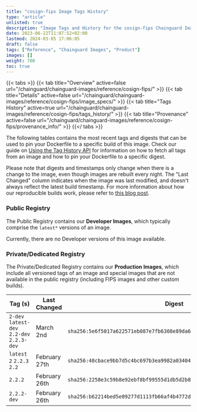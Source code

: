 ```yaml
---
title: "cosign-fips Image Tags History"
type: "article"
unlisted: true
description: "Image Tags and History for the cosign-fips Chainguard Image"
date: 2023-06-22T11:07:52+02:00
lastmod: 2024-03-05 17:06:05
draft: false
tags: ["Reference", "Chainguard Images", "Product"]
images: []
weight: 700
toc: true
---
```


{{< tabs >}}
{{< tab title="Overview" active=false url="/chainguard/chainguard-images/reference/cosign-fips/" >}}
{{< tab title="Details" active=false url="/chainguard/chainguard-images/reference/cosign-fips/image_specs/" >}}
{{< tab title="Tags History" active=true url="/chainguard/chainguard-images/reference/cosign-fips/tags_history/" >}}
{{< tab title="Provenance" active=false url="/chainguard/chainguard-images/reference/cosign-fips/provenance_info/" >}}
{{</ tabs >}}

The following tables contains the most recent tags and digests that can be used to pin your Dockerfile to a specific build of this image. Check our guide on [Using the Tag History API](/chainguard/chainguard-images/using-the-tag-history-api/) for information on how to fetch all tags from an image and how to pin your Dockerfile to a specific digest.

Please note that digests and timestamps only change when there is a change to the image, even though images are rebuilt every night. The "Last Changed" column indicates when the image was last modified, and doesn't always reflect the latest build timestamp. For more information about how our reproducible builds work, please refer to [this blog post](https://www.chainguard.dev/unchained/reproducing-chainguards-reproducible-image-builds).

### Public Registry
The Public Registry contains our **Developer Images**, which typically comprise the `latest*` versions of an image.

Currently, there are no Developer versions of this image available.

### Private/Dedicated Registry
The Private/Dedicated Registry contains our **Production Images**, which include all versioned tags of an image and special images that are not available in the public registry (including FIPS images and other custom builds).

| Tag (s)                                     | Last Changed  | Digest                                                                    |
|---------------------------------------------|---------------|---------------------------------------------------------------------------|
|  `2-dev` `latest-dev` `2.2-dev` `2.2.3-dev` | March 2nd     | `sha256:5e6f5017a622571eb087e7fb6308e89da61976952af5e9862d3659fd75a2045b` |
|  `latest` `2` `2.2.3` `2.2`                 | February 27th | `sha256:48cbace9bb7d5c4bc697b3ea9982a03404b98ea0eebc287ee893ee50d63c65ec` |
|  `2.2.2`                                    | February 26th | `sha256:2258e3c59b8e92ebf8bf99555d1db5d2b8a0552f24d7be0e20688d5582fcf3a5` |
|  `2.2.2-dev`                                | February 26th | `sha256:b62214bed5e09277d1113fb66af4b4772dae0e22f71984eea0778ed5f5e5ac77` |

